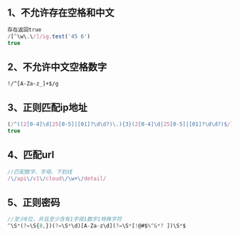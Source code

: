 ## 1、不允许存在空格和中文

```js
存在返回true
/[^\w\.\/]/ig.test('45 6')
true
```

## 2、不允许中文空格数字

```
!/^[A-Za-z_]+$/g
```

## 3、正则匹配ip地址

```js
(/^((2[0-4]\d|25[0-5]|[01]?\d\d?)\.){3}(2[0-4]\d|25[0-5]|[01]?\d\d?)$/).test('192.168.109.10')
true
```

## 4、匹配url

```js
//匹配数字、字母、下划线
/\/api\/v1\/cloud\/\w+\/detail/
```

## 5、正则密码

```js
//至少8位，并且至少含有1字母1数字1特殊字符
^\S*(?=\S{8,})(?=\S*\d)[A-Za-z\d](?=\S*[!@#$%^&*? ])\S*$
```



